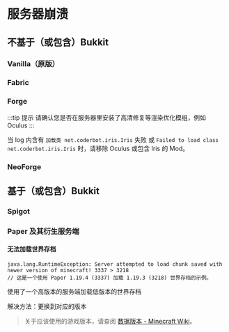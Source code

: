 # 服务器崩溃

## 不基于（或包含）Bukkit

### Vanilla（原版）

### Fabric

### Forge

:::tip 提示
请确认您是否在服务器里安装了高清修复等渲染优化模组，例如 Oculus
:::

当 log 内含有 `加载类 net.coderbot.iris.Iris` 失败 或 `Failed to load class net.coderbot.iris.Iris` 时，请移除 Oculus 或包含 Iris 的 Mod。

### NeoForge

## 基于（或包含）Bukkit

### Spigot

### Paper 及其衍生服务端

#### 无法加载世界存档

```
java.lang.RuntimeException: Server attempted to load chunk saved with newer version of minecraft! 3337 > 3218
// 这是一个使用 Paper 1.19.4 (3337) 加载 1.19.3 (3218) 世界存档的示例。
```

使用了一个高版本的服务端加载低版本的世界存档

解决方法：更换到对应的版本

> 关于应该使用的游戏版本，请查阅 [数据版本 - Minecraft Wiki](https://minecraft.fandom.com/zh/wiki/数据版本#数据版本列表)。
